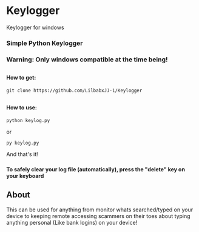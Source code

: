 # Keylogger
Keylogger for windows
### Simple Python Keylogger
### Warning: Only windows compatible at the time being!
##
#### How to get:
```
git clone https://github.com/LilbabxJJ-1/Keylogger
````
## 
#### How to use:
```
python keylog.py
```
or
```
py keylog.py
```
And that's it!

###
#### To safely clear your log file (automatically), press the "delete" key on your keyboard
##
## About
This can be used for anything from monitor whats searched/typed on your device to keeping remote accessing scammers on their toes about typing anything personal (Like bank logins) on your device! 
